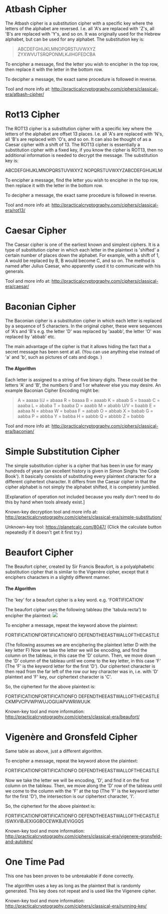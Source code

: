 # Atbash Cipher

The Atbash cipher is a substitution cipher with a specific key where the letters of the alphabet are reversed. I.e. all 'A's are replaced with 'Z's, all 'B's are replaced with 'Y's, and so on. It was originally used for the Hebrew alphabet, but can be used for any alphabet.
The substitution key is:

> ABCDEFGHIJKLMNOPQRSTUVWXYZ
> ZYXWVUTSRQPONMLKJIHGFEDCBA

To encipher a message, find the letter you wish to encipher in the top row, then replace it with the letter in the bottom row. 

To decipher a message, the exact same procedure is followed in reverse. 

Tool and more info at: http://practicalcryptography.com/ciphers/classical-era/atbash-cipher/

# Rot13 Cipher

The ROT13 cipher is a substitution cipher with a specific key where the letters of the alphabet are offset 13 places. I.e. all 'A's are replaced with 'N's, all 'B's are replaced with 'O's, and so on. It can also be thought of as a Caesar cipher with a shift of 13. 
The ROT13 cipher is essentially a substitution cipher with a fixed key, if you know the cipher is ROT13, then no additional information is needed to decrypt the message. The substitution key is:

ABCDEFGHIJKLMNOPQRSTUVWXYZ
NOPQRSTUVWXYZABCDEFGHIJKLM

To encipher a message, find the letter you wish to encipher in the top row, then replace it with the letter in the bottom row. 

To decipher a message, the exact same procedure is followed in reverse. 

Tool and more info at: http://practicalcryptography.com/ciphers/classical-era/rot13/

# Caesar Cipher

The Caesar cipher is one of the earliest known and simplest ciphers. It is a type of substitution cipher in which each letter in the plaintext is 'shifted' a certain number of places down the alphabet. For example, with a shift of 1, A would be replaced by B, B would become C, and so on. The method is named after Julius Caesar, who apparently used it to communicate with his generals.

Tool and more info at: http://practicalcryptography.com/ciphers/classical-era/caesar/

# Baconian Cipher

The Baconian cipher is a substitution cipher in which each letter is replaced by a sequence of 5 characters. In the original cipher, these were sequences of 'A's and 'B's e.g. the letter 'D' was replaced by 'aaabb', the letter 'O' was replaced by 'abbab' etc.

The main advantage of the cipher is that it allows hiding the fact that a secret message has been sent at all. (You can use anything else instead of 'a' and 'b', such as pictures of cats and dogs. )
#### The Algorithm

Each letter is assigned to a string of five binary digits. These could be the letters 'A' and 'B', the numbers 0 and 1 or whatever else you may desire. An example Baconian Cipher Encoding might be:

> A = aaaaa  I/J = abaaa    R = baaaa
B = aaaab    K = abaab    S = baaab
C = aaaba    L = ababa    T = baaba
D = aaabb    M = ababb  U/V = baabb
E = aabaa    N = abbaa    W = babaa
F = aabab    O = abbab    X = babab
G = aabba    P = abbba    Y = babba
H = aabbb    Q = abbbb    Z = babbb

Tool and more info at: http://practicalcryptography.com/ciphers/classical-era/baconian/

# Simple Substitution Cipher

The simple substitution cipher is a cipher that has been in use for many hundreds of years (an excellent history is given in Simon Singhs 'the Code Book'). It basically consists of substituting every plaintext character for a different ciphertext character. It differs from the Caesar cipher in that the cipher alphabet is not simply the alphabet shifted, it is completely jumbled.

[Explanation of operation not included because you really don't need to do this by hand when tools already exist.]

Known-key decryption tool and more info at: http://practicalcryptography.com/ciphers/classical-era/simple-substitution/

Unknown-key tool: https://planetcalc.com/8047/ (Click the calculate button repeatedly if it doesn't get it first try.)

# Beaufort Cipher

The Beaufort cipher, created by Sir Francis Beaufort, is a polyalphabetic substitution cipher that is similar to the Vigenère cipher, except that it enciphers characters in a slightly different manner.

#### The Algorithm

The 'key' for a beaufort cipher is a key word. e.g. 'FORTIFICATION'

The beaufort cipher uses the following tableau (the 'tabula recta') to encipher the plaintext:
![](https://www.boxentriq.com/img/vigenere-table1.png)

To encipher a message, repeat the keyword above the plaintext:

FORTIFICATIONFORTIFICATIONFO
DEFENDTHEEASTWALLOFTHECASTLE

(The following assumes we are enciphering the plaintext letter D with the key letter F) Now we take the letter we will be encoding, and find the column on the tableau, in this case the 'D' column. Then, we move down the 'D' column of the tableau until we come to the key letter, in this case 'F' (The 'F' is the keyword letter for the first 'D'). Our ciphertext character is then read from the far left of the row our key character was in, i.e. with 'D' plaintext and 'F' key, our ciphertext character is 'C'.

So, the ciphertext for the above plaintext is:

FORTIFICATIONFORTIFICATIONFO
DEFENDTHEEASTWALLOFTHECASTLE
CKMPVCPVWPIWUJOGIUAPVWRIWUUK


Known-key tool and more information: http://practicalcryptography.com/ciphers/classical-era/beaufort/

# Vigenère and Gronsfeld Cipher

Same table as above, just a different algorithm. 

To encipher a message, repeat the keyword above the plaintext:

FORTIFICATIONFORTIFICATIONFO
DEFENDTHEEASTWALLOFTHECASTLE

Now we take the letter we will be encoding, 'D', and find it on the first column on the tableau. Then, we move along the 'D' row of the tableau until we come to the column with the 'F' at the top (The 'F' is the keyword letter for the first 'D'), the intersection is our ciphertext character, 'I'.

So, the ciphertext for the above plaintext is:

FORTIFICATIONFORTIFICATIONFO
DEFENDTHEEASTWALLOFTHECASTLE
ISWXVIBJEXIGGBOCEWKBJEVIGGQS

Known-key tool and more information: http://practicalcryptography.com/ciphers/classical-era/vigenere-gronsfeld-and-autokey/

# One Time Pad

This one has been proven to be unbreakable if done correctly. 

The algorithm uses a key as long as the plaintext that is randomly generated. This key does not repeat and is used like the Vigenere cipher. 

Known-key tool and more information: http://practicalcryptography.com/ciphers/classical-era/running-key/